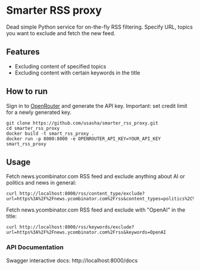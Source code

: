# Smarter RSS proxy

Dead simple Python service for on-the-fly RSS filtering. Specify URL, topics you want to exclude and fetch the new feed.

## Features
- Excluding content of specified topics 
- Excluding content with certain keywords in the title

## How to run
Sign in to [OpenRouter](https://openrouter.ai/settings/keys) and generate the API key. 
Important: set credit limit for a newly generated key.
   ```
   git clone https://github.com/usasha/smarter_rss_proxy.git
   cd smarter_rss_proxy
   docker build -t smart_rss_proxy .
   docker run -p 8000:8000 -e OPENROUTER_API_KEY=YOUR_API_KEY smart_rss_proxy
   ```

## Usage
Fetch news.ycombinator.com RSS feed and exclude anything about AI or politics and news in general: 
```
curl http://localhost:8000/rss/content_type/exclude?url=https%3A%2F%2Fnews.ycombinator.com%2Frss&content_types=politics%2C%20news%2C%20ai
```
Fetch news.ycombinator.com RSS feed and exclude with "OpenAI" in the title:
```
curl http://localhost:8000/rss/keywords/exclude?url=https%3A%2F%2Fnews.ycombinator.com%2Frss&keywords=OpenAI
```

### API Documentation
Swagger interactive docs: http://localhost:8000/docs
